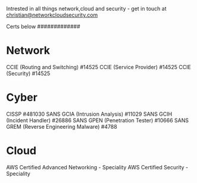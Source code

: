 Intrested in all things network,cloud and security - get in touch at christian@networkcloudsecurity.com

Certs below 
#############


Network
=======
CCIE (Routing and Switching) #14525
CCIE (Service Provider) #14525
CCIE (Security) #14525


Cyber
=======
CISSP #481030
SANS GCIA (Intrusion Analysis) #11029 
SANS GCIH (Incident Handler) #26886 
SANS GPEN (Penetration Tester) #10666
SANS GREM (Reverse Engineering Malware) #4788 


Cloud
======
AWS Certified Advanced Networking - Speciality
AWS Certified Security - Speciality

